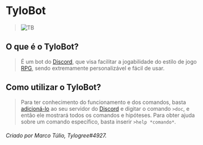 # TyloBot
>![TB](https://cdn.discordapp.com/avatars/947121330900316211/f25a6fe1b2167588554d9b94250dfcfa.png?size=1024)

## O que é o TyloBot?
>É um bot do [Discord](https://discord.com/), que visa facilitar a jogabilidade do estilo de jogo [RPG](https://pt.wikipedia.org/wiki/Role-playing_game), sendo extremamente personalizável e fácil de usar.

## Como utilizar o TyloBot?
>Para ter conhecimento do funcionamento e dos comandos, basta [adicioná-lo](https://discord.com/api/oauth2/authorize?client_id=947121330900316211&permissions=8&scope=bot) ao seu servidor do [Discord](https://discord.com/) e digitar o comando `>doc`, e então ele mostrará todos os comandos e hipóteses.
>Para obter ajuda sobre um comando específico, basta inserir `>help *comando*`.
>
###### *Criado por Marco Túlio, Tylogree#4927.*
